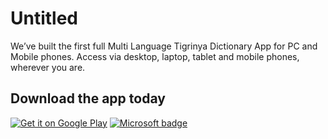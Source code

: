 # Untitled

We’ve built the first full Multi Language Tigrinya Dictionary App for PC and Mobile phones. Access via desktop, laptop, tablet and mobile phones, wherever you are.

## Download the app today

 [![Get it on Google Play](https://play.google.com/intl/en_gb/badges/images/generic/en_badge_web_generic.png)](https://play.google.com/store/apps/details?id=com.companyname.TigrinyaDictionary&pcampaignid=MKT-Other-global-all-co-prtnr-py-PartBadge-Mar2515-1) [![Microsoft badge](https://developer.microsoft.com/store/badges/images/English_get_L.png)](//www.microsoft.com/store/apps/9nlnbcs3gptn?cid=storebadge&ocid=badge)

